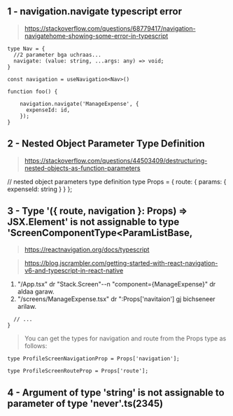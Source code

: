 ## 1 - navigation.navigate typescript error

> https://stackoverflow.com/questions/68779417/navigation-navigatehome-showing-some-error-in-typescript

```
type Nav = {
  //2 parameter bga uchraas...
  navigate: (value: string, ...args: any) => void;
}

const navigation = useNavigation<Nav>()

function foo() {

    navigation.navigate('ManageExpense', {
      expenseId: id,
    });
}
```

## 2 - Nested Object Parameter Type Definition

> https://stackoverflow.com/questions/44503409/destructuring-nested-objects-as-function-parameters

// nested object parameters type definition
type Props = { route: { params: { expenseId: string } } };

## 3 - Type '({ route, navigation }: Props) => JSX.Element' is not assignable to type 'ScreenComponentType<ParamListBase,

> https://reactnavigation.org/docs/typescript

> https://blog.jscrambler.com/getting-started-with-react-navigation-v6-and-typescript-in-react-native

1. "/App.tsx" dr "Stack.Screen"--n "component={ManageExpense}" dr aldaa garaw.
2. "/screens/ManageExpense.tsx" dr ":Props['navitaion'] gj bichseneer arilaw.

```function ProfileScreen({ route, navigation }: Props) {
  // ...
}
```

> You can get the types for navigation and route from the Props type as follows:

```
type ProfileScreenNavigationProp = Props['navigation'];

type ProfileScreenRouteProp = Props['route'];
```

## 4 - Argument of type 'string' is not assignable to parameter of type 'never'.ts(2345)
